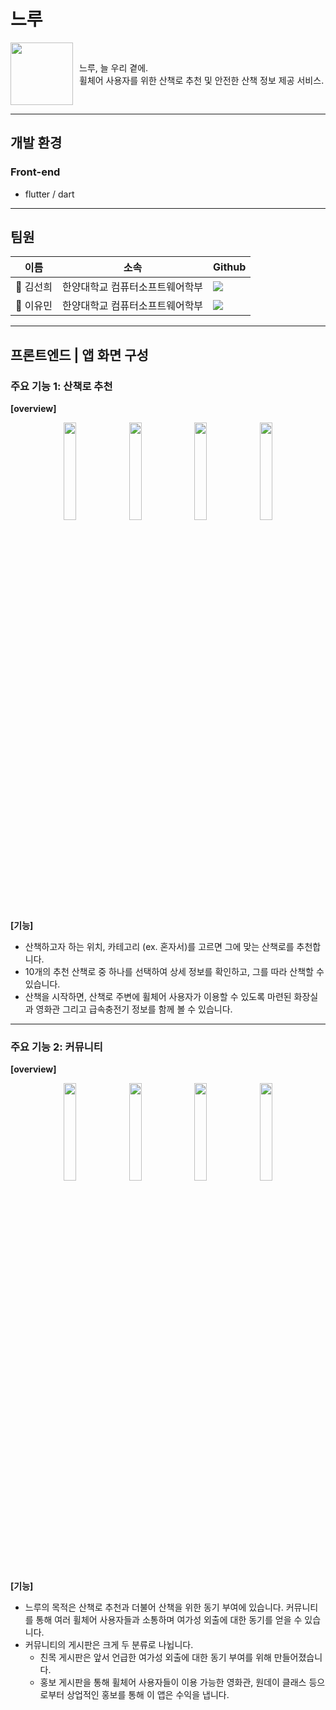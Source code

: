 # 느루

<div style="display: flex; align-items: center;">
  <img src="https://github.com/user-attachments/assets/e30e9fad-eb04-4a67-ae9f-63474ad9bf2c" width="100">
  <br><span style="margin-left: 10px;">느루, 늘 우리 곁에. 
    <br>휠체어 사용자를 위한 산책로 추천 및 안전한 산책 정보 제공 서비스.</span>
</div>

---

## 개발 환경

### **Front-end**

- flutter / dart

---

## 팀원
|이름|소속|Github|
|---|---|---|
|🐰 김선희|한양대학교 컴퓨터소프트웨어학부|<a href="https://github.com/sunnygeem" target="_blank"><img src="https://img.shields.io/badge/GitHub-181717?style=flat-square&logo=github&logoColor=white"></a>|
|🐶 이유민|한양대학교 컴퓨터소프트웨어학부|<a href="https://github.com/leeyuminn" target="_blank"><img src="https://img.shields.io/badge/GitHub-181717?style=flat-square&logo=github&logoColor=white"></a>|

---

## 프론트엔드 | 앱 화면 구성

### 주요 기능 1: 산책로 추천

**[overview]**
<p align="center">
  <img src="https://github.com/user-attachments/assets/a0927df0-1e08-404a-810c-19b1f5aaed16" width="20%"/>
  <img src="https://github.com/user-attachments/assets/b1b1c97e-41d4-40d0-97b0-57b67b2ec877" width="20%"/>
  <img src="https://github.com/user-attachments/assets/adf25d66-5da1-43f0-a56a-0e461e33535e" width="20%"/>
  <img src="https://github.com/user-attachments/assets/59203661-b362-40f9-b556-3cc9657dcb72" width="20%"/>
</p>


**[기능]**

- 산책하고자 하는 위치, 카테고리 (ex. 혼자서)를 고르면 그에 맞는 산책로를 추천합니다.
- 10개의 추천 산책로 중 하나를 선택하여 상세 정보를 확인하고, 그를 따라 산책할 수 있습니다.
- 산책을 시작하면, 산책로 주변에 휠체어 사용자가 이용할 수 있도록 마련된 화장실과 영화관 그리고 급속충전기 정보를 함께 볼 수 있습니다.

---

### 주요 기능 2: 커뮤니티

**[overview]**
<p align="center">
  <img src="https://github.com/user-attachments/assets/a8e92503-72d5-4f60-9532-c7f27acd3491" width="20%"/>
  <img src="https://github.com/user-attachments/assets/3d1c2836-2dab-4a0e-8da2-0e8bf8e32e89" width="20%"/>
  <img src="https://github.com/user-attachments/assets/bbd5c2c1-c699-46b1-a451-b75763e4c6ed" width="20%"/>
  <img src="https://github.com/user-attachments/assets/745bb87c-a056-4dd8-a15d-747bfea79a47" width="20%"/>
</p>


**[기능]**

- 느루의 목적은 산책로 추천과 더불어 산책을 위한 동기 부여에 있습니다. 커뮤니티를 통해 여러 휠체어 사용자들과 소통하며 여가성 외출에 대한 동기를 얻을 수 있습니다.
- 커뮤니티의 게시판은 크게 두 분류로 나뉩니다.
    - 친목 게시판은 앞서 언급한 여가성 외출에 대한 동기 부여를 위해 만들어졌습니다.
    - 홍보 게시판을 통해 휠체어 사용자들이 이용 가능한 영화관, 원데이 클래스 등으로부터 상업적인 홍보를 통해 이 앱은 수익을 냅니다.
